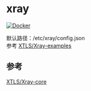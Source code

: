# xray

[![Docker](https://img.shields.io/badge/docker-%230db7ed.svg?style=for-the-badge&logo=docker&logoColor=white)](https://hub.docker.com/r/fxtaoo/xray)

默认路径：/etc/xray/config.json  
参考 [XTLS/Xray-examples](https://github.com/XTLS/Xray-examples)

## 参考
[XTLS/Xray-core](https://github.com/XTLS/Xray-core)


